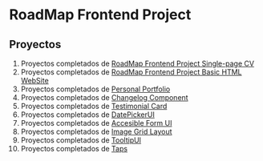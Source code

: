 # RoadMap Frontend Project
## Proyectos
1. Proyectos completados de [RoadMap Frontend Project Single-page CV](https://roadmap.sh/projects/single-page-cv)
2. Proyectos completados de [RoadMap Frontend Project Basic HTML WebSite](https://roadmap.sh/projects/basic-html-website)
3. Proyectos completados de [Personal Portfolio](https://roadmap.sh/projects/portfolio-website)
4. Proyectos completados de [Changelog Component](https://roadmap.sh/projects/changelog-component)
5. Proyectos completados de [Testimonial Card](https://roadmap.sh/projects/testimonial-cards)
6. Proyectos completados de [DatePickerUI](https://roadmap.sh/projects/datepicker-ui?fl=0)
7. Proyectos completados de [Accesible Form UI](https://roadmap.sh/projects/accessible-form-ui)
8. Proyectos completados de [Image Grid Layout](https://roadmap.sh/projects/image-grid?fl=0)
9. Proyectos completados de [TooltipUI](https://roadmap.sh/projects/tooltip-ui)
10. Proyectos completados de [Taps](https://roadmap.sh/projects/simple-tabs)